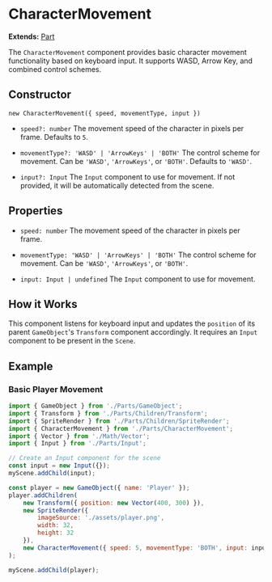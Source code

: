 # CharacterMovement

**Extends:** [Part](./Part.md)

The `CharacterMovement` component provides basic character movement functionality based on keyboard input. It supports WASD, Arrow Key, and combined control schemes.

## Constructor

`new CharacterMovement({ speed, movementType, input })`

-   `speed?: number`
    The movement speed of the character in pixels per frame. Defaults to `5`.

-   `movementType?: 'WASD' | 'ArrowKeys' | 'BOTH'`
    The control scheme for movement. Can be `'WASD'`, `'ArrowKeys'`, or `'BOTH'`. Defaults to `'WASD'`.

-   `input?: Input`
    The `Input` component to use for movement. If not provided, it will be automatically detected from the scene.

## Properties

-   `speed: number`
    The movement speed of the character in pixels per frame.

-   `movementType: 'WASD' | 'ArrowKeys' | 'BOTH'`
    The control scheme for movement. Can be `'WASD'`, `'ArrowKeys'`, or `'BOTH'`.

-   `input: Input | undefined`
    The `Input` component to use for movement.

## How it Works

This component listens for keyboard input and updates the `position` of its parent `GameObject`'s `Transform` component accordingly. It requires an `Input` component to be present in the `Scene`.

## Example

### Basic Player Movement

```javascript
import { GameObject } from './Parts/GameObject';
import { Transform } from './Parts/Children/Transform';
import { SpriteRender } from './Parts/Children/SpriteRender';
import { CharacterMovement } from './Parts/CharacterMovement';
import { Vector } from './Math/Vector';
import { Input } from './Parts/Input';

// Create an Input component for the scene
const input = new Input({});
myScene.addChild(input);

const player = new GameObject({ name: 'Player' });
player.addChildren(
    new Transform({ position: new Vector(400, 300) }),
    new SpriteRender({
        imageSource: './assets/player.png',
        width: 32,
        height: 32
    }),
    new CharacterMovement({ speed: 5, movementType: 'BOTH', input: input })
);

myScene.addChild(player);
```